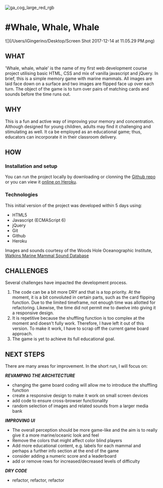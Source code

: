 
![ga_cog_large_red_rgb](https://cloud.githubusercontent.com/assets/40461/8183776/469f976e-1432-11e5-8199-6ac91363302b.png)

# #Whale, Whale, Whale 
![](/Users/iGingerino/Desktop/Screen Shot 2017-12-14 at 11.05.29 PM.png)

## WHAT 
'Whale, whale, whale' is the name of my first web development course project utilising basic HTML, CSS and mix of vanilla javascript and jQuery. In brief, this is a simple memory game with marine mammals. All images are laid face down on a surface and two images are flipped face up over each turn. The object of the game is to turn over pairs of matching cards and sounds before the time runs out.

## WHY
This is a fun and active way of improving your memory and concentration. Although designed for young children, adults may find it challenging and stimulating as well. It ca be employed as an educational game; thus, educators can incorporate it in their classroom delivery. 

## HOW

### Installation and setup
You can run the project locally by downloading or clonning the [Github repo](https://github.com/EagleEye182/wdi-first-project) or you can view it [online on Heroku](#). 

### Technologies
This initial version of the project was developed within 5 days using: 

* HTML5
* Javascript (ECMAScript 6)
* jQuery
* Git
* Github
* Heroku


Images and sounds courtesy of the Woods Hole Oceanographic Institute, [Watkins Marine Mammal Sound Database](http://cis.whoi.edu/science/B/whalesounds/index.cfm)

## CHALLENGES
Several challenges have impacted the development process. 

1. The code can be a bit more DRY and that is a top priority. At the moment, it is a bit convoluted in certain parts, such as the card flipping function. Due to the limited timeframe, not enough time was allotted for refactoring. Likewise, the time did not permit me to dwelve into giving it a responsive design.
2. It is repetitive because the shuffling function is too complex at the moment and doesn't fully work. Therefore, I have left it out of this version. To make it work, I have to scrap off the current game board approach. 
3. The game is yet to achieve its full educational goal. 


## NEXT STEPS
 There are many areas for improvement. In the short run, I will focus on: 
 
***REVAMPING THE ARCHITECTURE***

- changing the game board coding will allow me to introduce the shuffling function
- create a responsive design to make it work on small screen devices
- add code to ensure cross-browser functionality
- random selection of images and related sounds from a larger media bank
 

***IMPROVING UI***

- The overall perception should be more game-like and the aim is to really give it a more marine/oceanic look and feel 
- Remove the colors that might affect color blind players
- Add more educational content, e.g. labels for each mammal and perhaps a further info section at the end of the game
- consider adding a numeric score and a leaderboard 
- add or remove rows for increased/decreased levels of difficulty

***DRY CODE***

- refactor, refactor, refactor 


